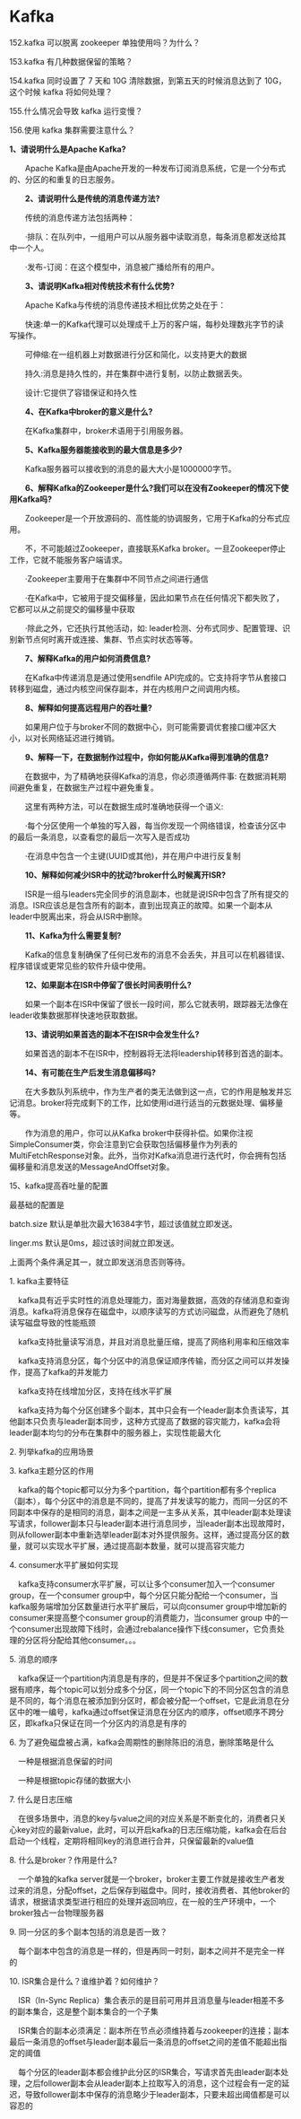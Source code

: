 # Kafka 

152.kafka 可以脱离 zookeeper 单独使用吗？为什么？

153.kafka 有几种数据保留的策略？

154.kafka 同时设置了 7 天和 10G 清除数据，到第五天的时候消息达到了 10G，这个时候 kafka 将如何处理？

155.什么情况会导致 kafka 运行变慢？

156.使用 kafka 集群需要注意什么？ 

**1、请说明什么是Apache Kafka?**

　　Apache Kafka是由Apache开发的一种发布订阅消息系统，它是一个分布式的、分区的和重复的日志服务。

　　**2、请说明什么是传统的消息传递方法?**

　　传统的消息传递方法包括两种：

　　·排队：在队列中，一组用户可以从服务器中读取消息，每条消息都发送给其中一个人。

　　·发布-订阅：在这个模型中，消息被广播给所有的用户。

　　**3、请说明Kafka相对传统技术有什么优势?**

　　Apache Kafka与传统的消息传递技术相比优势之处在于：

　　快速:单一的Kafka代理可以处理成千上万的客户端，每秒处理数兆字节的读写操作。

　　可伸缩:在一组机器上对数据进行分区和简化，以支持更大的数据

　　持久:消息是持久性的，并在集群中进行复制，以防止数据丢失。

　　设计:它提供了容错保证和持久性

　　**4、在Kafka中broker的意义是什么?**

　　在Kafka集群中，broker术语用于引用服务器。

　　**5、Kafka服务器能接收到的最大信息是多少?**

　　Kafka服务器可以接收到的消息的最大大小是1000000字节。

　　**6、解释Kafka的Zookeeper是什么?我们可以在没有Zookeeper的情况下使用Kafka吗?**

　　Zookeeper是一个开放源码的、高性能的协调服务，它用于Kafka的分布式应用。

　　不，不可能越过Zookeeper，直接联系Kafka broker。一旦Zookeeper停止工作，它就不能服务客户端请求。

　　·Zookeeper主要用于在集群中不同节点之间进行通信

　　·在Kafka中，它被用于提交偏移量，因此如果节点在任何情况下都失败了，它都可以从之前提交的偏移量中获取

　　·除此之外，它还执行其他活动，如: leader检测、分布式同步、配置管理、识别新节点何时离开或连接、集群、节点实时状态等等。

　　**7、解释Kafka的用户如何消费信息?**

　　在Kafka中传递消息是通过使用sendfile API完成的。它支持将字节从套接口转移到磁盘，通过内核空间保存副本，并在内核用户之间调用内核。

　　**8、解释如何提高远程用户的吞吐量?**

　　如果用户位于与broker不同的数据中心，则可能需要调优套接口缓冲区大小，以对长网络延迟进行摊销。

　　**9、解释一下，在数据制作过程中，你如何能从Kafka得到准确的信息?**

　　在数据中，为了精确地获得Kafka的消息，你必须遵循两件事: 在数据消耗期间避免重复，在数据生产过程中避免重复。

　　这里有两种方法，可以在数据生成时准确地获得一个语义:

　　·每个分区使用一个单独的写入器，每当你发现一个网络错误，检查该分区中的最后一条消息，以查看您的最后一次写入是否成功

　　·在消息中包含一个主键(UUID或其他)，并在用户中进行反复制

　　**10、解释如何减少ISR中的扰动?broker什么时候离开ISR?**

　　ISR是一组与leaders完全同步的消息副本，也就是说ISR中包含了所有提交的消息。ISR应该总是包含所有的副本，直到出现真正的故障。如果一个副本从leader中脱离出来，将会从ISR中删除。

　　**11、Kafka为什么需要复制?**

　　Kafka的信息复制确保了任何已发布的消息不会丢失，并且可以在机器错误、程序错误或更常见些的软件升级中使用。

　　**12、如果副本在ISR中停留了很长时间表明什么?**

　　如果一个副本在ISR中保留了很长一段时间，那么它就表明，跟踪器无法像在leader收集数据那样快速地获取数据。

　　**13、请说明如果首选的副本不在ISR中会发生什么?**

　　如果首选的副本不在ISR中，控制器将无法将leadership转移到首选的副本。

　　**14、有可能在生产后发生消息偏移吗?**

　　在大多数队列系统中，作为生产者的类无法做到这一点，它的作用是触发并忘记消息。broker将完成剩下的工作，比如使用id进行适当的元数据处理、偏移量等。

　　作为消息的用户，你可以从Kafka broker中获得补偿。如果你注视SimpleConsumer类，你会注意到它会获取包括偏移量作为列表的MultiFetchResponse对象。此外，当你对Kafka消息进行迭代时，你会拥有包括偏移量和消息发送的MessageAndOffset对象。

15、kafka提高吞吐量的配置

最基础的配置是

batch.size 默认是单批次最大16384字节，超过该值就立即发送。

linger.ms 默认是0ms，超过该时间就立即发送。

上面两个条件满足其一，就立即发送消息否则等待。

1\. kafka主要特征

    kafka具有近乎实时性的消息处理能力，面对海量数据，高效的存储消息和查询消息。kafka将消息保存在磁盘中，以顺序读写的方式访问磁盘，从而避免了随机读写磁盘导致的性能瓶颈

    kafka支持批量读写消息，并且对消息批量压缩，提高了网络利用率和压缩效率

    kafka支持消息分区，每个分区中的消息保证顺序传输，而分区之间可以并发操作，提高了kafka的并发能力

    kafka支持在线增加分区，支持在线水平扩展

    kafka支持为每个分区创建多个副本，其中只会有一个leader副本负责读写，其他副本只负责与leader副本同步，这种方式提高了数据的容灾能力，kafka会将leader副本均匀的分布在集群中的服务器上，实现性能最大化

2\. 列举kafka的应用场景

3\. kafka主题分区的作用

    kafka的每个topic都可以分为多个partition，每个partition都有多个replica（副本），每个分区中的消息是不同的，提高了并发读写的能力，而同一分区的不同副本中保存的是相同的消息，副本之间是一主多从关系，其中leader副本处理读写请求，follower副本只与leader副本进行消息同步，当leader副本出现故障时，则从follower副本中重新选举leader副本对外提供服务。这样，通过提高分区的数量，就可以实现水平扩展，通过提高副本数量，就可以提高容灾能力

4\. consumer水平扩展如何实现

    kafka支持consumer水平扩展，可以让多个consumer加入一个consumer group，在一个consumer group中，每个分区只能分配给一个consumer，当kafka服务端增加分区数量进行水平扩展后，可以向consumer group中增加新的consumer来提高整个consumer group的消费能力，当consumer group 中的一个consumer出现故障下线时，会通过rebalance操作下线consumer，它负责处理的分区将分配给其他consumer。。。

5\. 消息的顺序

    kafka保证一个partition内消息是有序的，但是并不保证多个partition之间的数据有顺序，每个topic可以划分成多个分区，同一个topic下的不同分区包含的消息是不同的，每个消息在被添加到分区时，都会被分配一个offset，它是此消息在分区中的唯一编号，kafka通过offset保证消息在分区内的顺序，offset顺序不跨分区，即kafka只保证在同一个分区内的消息是有序的

6\. 为了避免磁盘被占满，kafka会周期性的删除陈旧的消息，删除策略是什么

    一种是根据消息保留的时间

    一种是根据topic存储的数据大小

7\. 什么是日志压缩

    在很多场景中，消息的key与value之间的对应关系是不断变化的，消费者只关心key对应的最新value，此时，可以开启kafka的日志压缩功能，kafka会在后台启动一个线程，定期将相同key的消息进行合并，只保留最新的value值

8\. 什么是broker？作用是什么?

    一个单独的kafka server就是一个broker，broker主要工作就是接收生产者发过来的消息，分配offset，之后保存到磁盘中。同时，接收消费者、其他broker的请求，根据请求类型进行相应的处理并返回响应，在一般的生产环境中，一个broker独占一台物理服务器

9\. 同一分区的多个副本包括的消息是否一致？

    每个副本中包含的消息是一样的，但是再同一时刻，副本之间并不是完全一样的

10\. ISR集合是什么？谁维护着？如何维护？

    ISR（In-Sync Replica）集合表示的是目前可用并且消息量与leader相差不多的副本集合，这是整个副本集合的一个子集

    ISR集合的副本必须满足：副本所在节点必须维持着与zookeeper的连接；副本最后一条消息的offset与leader副本最后一条消息的offset之间的差值不能超出指定的阈值

    每个分区的leader副本都会维护此分区的ISR集合，写请求首先由leader副本处理，之后follower副本会从leader副本上拉取写入的消息，这个过程会有一定的延迟，导致follower副本中保存的消息略少于leader副本，只要未超出阈值都是可以容忍的

